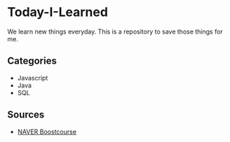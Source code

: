 # Today-I-Learned

We learn new things everyday. This is a repository to save those things for me. 

Categories
---------
- Javascript
- Java
- SQL

Sources
-------
- <a href="https://www.edwith.org/boostcourse-web/joinLectures/12943" title="Boost course">NAVER Boostcourse</a>
